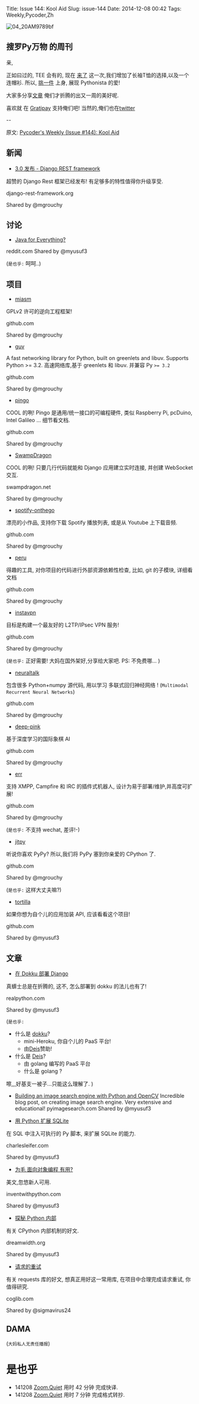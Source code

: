 Title: Issue 144: Kool Aid
Slug: issue-144
Date: 2014-12-08 00:42
Tags: Weekly,Pycoder,Zh 

![04_20AM9789bf](https://gallery.mailchimp.com/9735795484d2e4c204da82a29/images/Image_202014_01_22_20at_2010.45.04_20AM9789bf.png)

##  搜罗Py万物 的周刊

亲,


正如曰过的, TEE 会有的, 现在
[来了](http://teespring.com/pycoders4)
这一次,我们增加了长袖T恤的选择,以及一个连帽衫. 
所以, 
[挑一件](http://teespring.com/pycoders4)
上身,
展现  Pythonista 的爱!


大家多分享[文章](http://pycoders.com/submissions/) 
俺们才折腾的出又一周的美好呢.

喜欢就
在 [Gratipay](https://www.gratipay.com/PycodersWeekly)
支持俺们吧!
当然的,俺们也在[twitter](http://www.twitter.com/pycoders)


--

原文: [Pycoder's Weekly (Issue #144): Kool Aid](http://us4.campaign-archive1.com/?u=9735795484d2e4c204da82a29&id=7489f8ef97&e=889f3f6a05)



## 新闻

- [3.0 发布 - Django REST framework](http://www.django-rest-framework.org/topics/3.0-announcement/)

超赞的  Django Rest 框架已经发布!
有足够多的特性值得你升级享受.

django-rest-framework.org

Shared by @mgrouchy
 

## 讨论

- [Java for Everything?](http://www.reddit.com/r/Python/comments/2nwvcg/java_for_everything_what_does_pythonistas_think/)

reddit.com
Shared by @myusuf3

(`是也乎:`
呵呵..)

## 项目


- [miasm](https://github.com/cea-sec/miasm)

GPLv2 许可的逆向工程框架!

github.com

Shared by @mgrouchy
 

- [guv](https://github.com/veegee/guv)

A fast networking library for Python, built on greenlets and libuv. Supports Python >= 3.2.
高速网络库,基于 greenlets 和 libuv.
并兼容 Py `>= 3.2`

github.com

Shared by @mgrouchy
 

- [pingo](https://github.com/garoa/pingo)

COOL 的咧!
Pingo 是通用/统一接口的可编程硬件,
类似 Raspberry Pi, pcDuino, Intel Galileo ...
细节看文档.

github.com

Shared by @mgrouchy
 

- [SwampDragon](http://swampdragon.net/)

COOL 的咧!
只要几行代码就能和 Django 应用建立实时连接,
并创建 WebSocket 交互.


swampdragon.net

Shared by @mgrouchy
 

- [spotify-onthego](https://github.com/regisb/spotify-onthego)


漂亮的小作品,
支持你下载 Spotify 播放列表,
或是从 Youtube 上下载音频.

github.com

Shared by @mgrouchy
 

- [peru](https://github.com/buildinspace/peru)

得趣的工具,
对你项目的代码进行外部资源依赖性检查,
比如, git 的子模块,
详细看文档

github.com

Shared by @mgrouchy
 

- [instavpn](https://github.com/sockeye44/instavpn)

目标是构建一个最友好的 
L2TP/IPsec VPN 服务!


github.com

Shared by @mgrouchy
 
(`是也乎:`
正好需要! 
大妈在国外架好,分享给大家吧.
PS: 不免费哪...
)

- [neuraltalk](https://github.com/karpathy/neuraltalk)


包含很多 Python+numpy 源代码,
用以学习 多联式回归神经网络 !
(`Multimodal Recurrent Neural Networks`)

github.com

Shared by @mgrouchy
 

- [deep-pink](https://github.com/erikbern/deep-pink)


基于深度学习的国际象棋 AI

github.com

Shared by @mgrouchy
 

- [err](https://github.com/gbin/err)

支持 XMPP, Campfire 和 IRC 的插件式机器人,
设计为易于部署/维护,并高度可扩展!

github.com

Shared by @mgrouchy

(`是也乎:`
不支持 wechat, 差评!-) 

- [jitpy](https://github.com/fijal/jitpy)

听说你喜欢 PyPy?
所以,我们将 PyPy 塞到你亲爱的 CPython 了.

github.com

Shared by @mgrouchy
 
(`是也乎:`
这样大丈夫嘛?)


- [tortilla](https://github.com/redodo/tortilla)

如果你想为自个儿的应用加装 API,
应该看看这个项目!

github.com

Shared by @myusuf3

## 文章
- [在 Dokku 部署 Django](https://realpython.com/blog/python/deploying-a-django-app-on-dokku/)

真蠎士总是在折腾的,
这不, 怎么部署到 dokku 的法儿也有了!

realpython.com

Shared by @myusuf3
 

(`是也乎:`

- 什么是 [dokku](https://github.com/progrium/dokku)?
    - mini-Heroku, 你自个儿的 PaaS 平台!
    - 由[Deis](http://deis.io/)赞助!
- 什么是 [Deis](http://deis.io/)?
    + 由 golang 编写的 PaaS 平台
    + 什么是 golang ?

嚓,,,好基支一被子...只能这么理解了.
)

- [Building an image search engine with Python and OpenCV](http://www.pyimagesearch.com/2014/12/01/complete-guide-building-image-search-engine-python-opencv/)
Incredible blog post, on creating image search engine. Very extensive and educational!
pyimagesearch.com
Shared by @myusuf3
 

- [用 Python 扩展 SQLite](http://charlesleifer.com/blog/extending-sqlite-with-python/)

在 SQL 中注入可执行的 Py 脚本,
来扩展 SQLite 的能力.

charlesleifer.com

Shared by @myusuf3
 

- [为毛 面向对象编程 有用?](http://inventwithpython.com/blog/2014/12/02/why-is-object-oriented-programming-useful-with-an-role-playing-game-example/)

美文,忽悠新人可用.

inventwithpython.com

Shared by @myusuf3
 

- [探秘 Python 内部](http://flowerhack.dreamwidth.org/3594.html)

有关 CPython 内部机制的好文.

dreamwidth.org

Shared by @myusuf3
 

- [请求的重试](http://www.coglib.com/~icordasc/blog/2014/12/retries-in-requests.html)

有关 requests 库的好文,
想真正用好这一常用库,
在项目中合理完成请求重试,
你值得研究.


coglib.com

Shared by @sigmavirus24

## DAMA
(`大妈私人无责任播报`)


# 是也乎

- 141208 [Zoom.Quiet](http://zoomquiet.org/) 用时 42 分钟 完成快译.
- 141208 [Zoom.Quiet](http://zoomquiet.org/) 用时 7 分钟 完成格式转抄.

    
 
